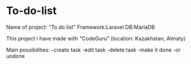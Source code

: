 # To-do-list

Name of project: "To do list" 
Framework:Laravel 
DB:MariaDB

This project i have made with "CodeGuru" (location: Kazakhstan, Almaty)

Main possibilities:
-create task
-edit task
-delete task
-make it done
-or undone
